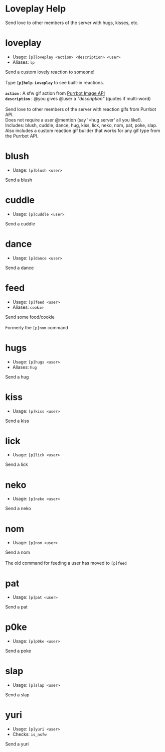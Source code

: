 # Loveplay Help

Send love to other members of the server with hugs, kisses, etc.

# loveplay
 - Usage: `[p]loveplay <action> <description> <user> `
 - Aliases: `lp`

Send a custom lovely reaction to someone!<br/><br/>Type  **`[p]help Loveplay`**  to see built-in reactions.<br/><br/>**`action`**  :  A sfw gif action from [Purrbot Image API](https://docs.purrbot.site/api/)<br/>**`description`**  :  @you gives @user a *"description"* (quotes if multi-word)<br/><br/>Send love to other members of the server with reaction gifs from Purrbot API.<br/>Does not require a user @mention (say '=hug server' all you like!).<br/>Includes: blush, cuddle, dance, hug, kiss, lick, neko, nom, pat, poke, slap.<br/>Also includes a custom reaction gif builder that works for any gif type from the Purrbot API.

# blush
 - Usage: `[p]blush <user> `

Send a blush

# cuddle
 - Usage: `[p]cuddle <user> `

Send a cuddle

# dance
 - Usage: `[p]dance <user> `

Send a dance

# feed
 - Usage: `[p]feed <user> `
 - Aliases: `cookie`

Send some food/cookie<br/><br/>Formerly the `[p]nom` command

# hugs
 - Usage: `[p]hugs <user> `
 - Aliases: `hug`

Send a hug

# kiss
 - Usage: `[p]kiss <user> `

Send a kiss

# lick
 - Usage: `[p]lick <user> `

Send a lick

# neko
 - Usage: `[p]neko <user> `

Send a neko

# nom
 - Usage: `[p]nom <user> `

Send a nom<br/><br/>The old command for feeding a user has moved to `[p]feed`

# pat
 - Usage: `[p]pat <user> `

Send a pat

# p0ke
 - Usage: `[p]p0ke <user> `

Send a poke

# slap
 - Usage: `[p]slap <user> `

Send a slap

# yuri
 - Usage: `[p]yuri <user> `
 - Checks: `is_nsfw`

Send a yuri

